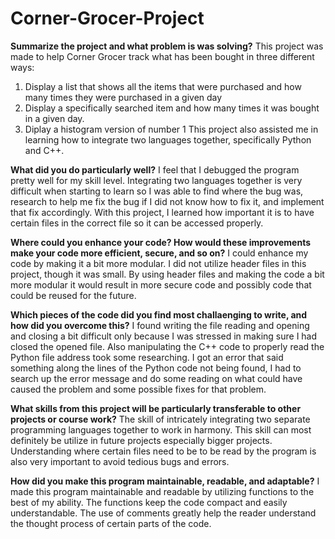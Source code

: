 # Corner-Grocer-Project
**Summarize the project and what problem is was solving?**
This project was made to help Corner Grocer track what has been bought in three different ways:
1. Display a list that shows all the items that were purchased and how many times they were purchased in a given day
2. Display a specifically searched item and how many times it was bought in a given day.
3. Diplay a histogram version of number 1
This project also assisted me in learning how to integrate two languages together, specifically Python and C++.

**What did you do particularly well?**
I feel that I debugged the program pretty well for my skill level. Integrating two languages together is very difficult when starting to learn so I was able to find where the bug was, research to help me fix the bug if I did not know how to fix it, and implement that fix accordingly. With this project, I learned how important it is to have certain files in the correct file so it can be accessed properly. 

**Where could you enhance your code? How would these improvements make your code more efficient, secure, and so on?**
I could enhance my code by making it a bit more modular. I did not utilize header files in this project, though it was small. By using header files and making the code a bit more modular it would result in more secure code and possibly code that could be reused for the future.

**Which pieces of the code did you find most challaenging to write, and how did you overcome this?**
I found writing the file reading and opening and closing a bit difficult only because I was stressed in making sure I had closed the opened file. Also manipulating the C++ code to properly read the Python file address took some researching. I got an error that said something along the lines of the Python code not being found, I had to search up the error message and do some reading on what could have caused the problem and some possible fixes for that problem.

**What skills from this project will be particularly transferable to other projects or course work?**
The skill of intricately integrating two separate programming languages together to work in harmony. This skill can most definitely be utilize in future projects especially bigger projects. Understanding where certain files need to be to be read by the program is also very important to avoid tedious bugs and errors.

**How did you make this program maintainable, readable, and adaptable?**
I made this program maintainable and readable by utilizing functions to the best of my ability. The functions keep the code compact and easily understandable. The use of comments greatly help the reader understand the thought process of certain parts of the code.
